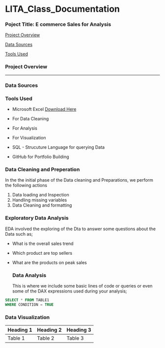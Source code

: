 # LITA_Class_Documentation
### Poject Title: E commerce Sales for Analysis
[Project Overview](#project-overview)

[Data Sources](#data-sources) 

[Tools Used](#tools-used)

### Project Overview

---
### Data Sources

### Tools Used
- Microsoft Excel [Download Here](https://www.microsoft.com)
- For Data Cleaning
- For Analysis
- For Visualization
 
- SQL - Strucuture Language for querying Data
- GitHub for Portfolio Building

### Data Cleaning and Preperation
In the the initial phase of the Data cleaning and Preparations, we perform the following actions
1. Data loading and Inspection
2. Handling missing variables
3. Data Cleaning and formatting

### Exploratory Data Analysis
EDA involved the exploring of the Dta to answer some questions about the Data such as;
- What is the overall sales trend
- Which product are top sellers
- What are the products on peak sales

  ### Data Analysis
  This is where we include some basic lines of code or queries or even some of the DAX expressions used during your analysis;

```SQL
SELECT * FROM TABLE1
WHERE CONDITION = TRUE
```

### Data Visualization

|Heading 1|Heading 2|Heading 3|
|---------|---------|---------|
|Table 1|Table 2|Table 3|
